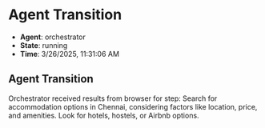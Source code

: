 # Agent Transition

- **Agent**: orchestrator
- **State**: running
- **Time**: 3/26/2025, 11:31:06 AM

## Agent Transition

Orchestrator received results from browser for step: Search for accommodation options in Chennai, considering factors like location, price, and amenities. Look for hotels, hostels, or Airbnb options.

